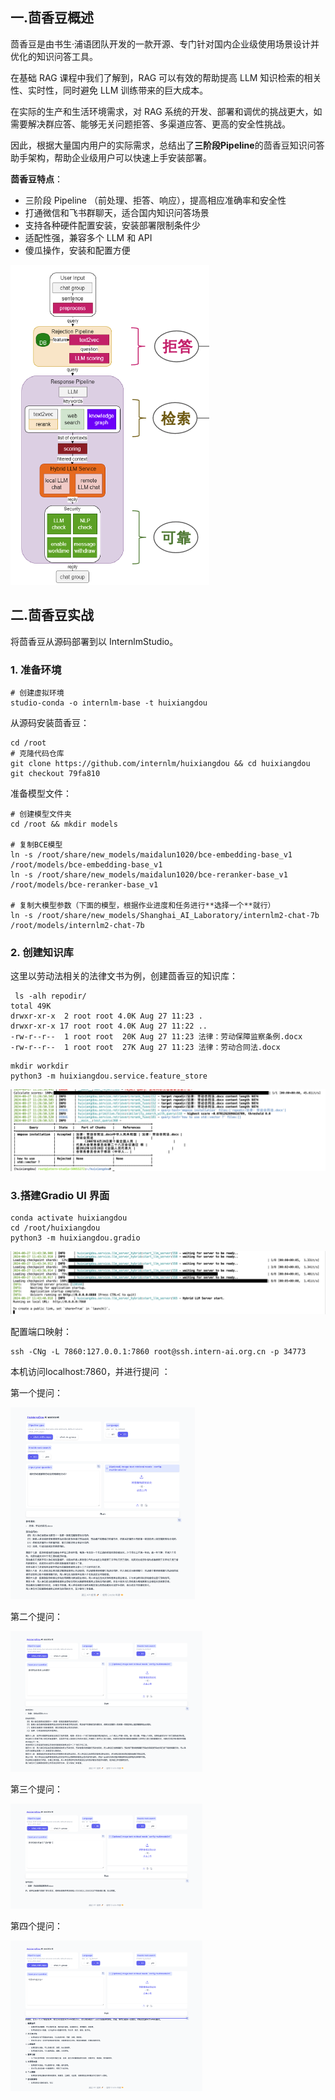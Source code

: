 

## 一.茴香豆概述



茴香豆是由书生·浦语团队开发的一款开源、专门针对国内企业级使用场景设计并优化的知识问答工具。



在基础 RAG 课程中我们了解到，RAG 可以有效的帮助提高 LLM 知识检索的相关性、实时性，同时避免 LLM 训练带来的巨大成本。

在实际的生产和生活环境需求，对 RAG 系统的开发、部署和调优的挑战更大，如需要解决群应答、能够无关问题拒答、多渠道应答、更高的安全性挑战。



因此，根据大量国内用户的实际需求，总结出了**三阶段Pipeline**的茴香豆知识问答助手架构，帮助企业级用户可以快速上手安装部署。

**茴香豆特点**：

- 三阶段 Pipeline （前处理、拒答、响应），提高相应准确率和安全性
- 打通微信和飞书群聊天，适合国内知识问答场景
- 支持各种硬件配置安装，安装部署限制条件少
- 适配性强，兼容多个 LLM 和 API
- 傻瓜操作，安装和配置方便

<img src="./huixiangdou_arch.png" style="zoom:50%;" />







## 二.茴香豆实战

将茴香豆从源码部署到以 InternlmStudio。

### 1. 准备环境

```
# 创建虚拟环境
studio-conda -o internlm-base -t huixiangdou
```

从源码安装茴香豆：

```
cd /root
# 克隆代码仓库
git clone https://github.com/internlm/huixiangdou && cd huixiangdou
git checkout 79fa810
```

准备模型文件：

```
# 创建模型文件夹
cd /root && mkdir models

# 复制BCE模型
ln -s /root/share/new_models/maidalun1020/bce-embedding-base_v1 /root/models/bce-embedding-base_v1
ln -s /root/share/new_models/maidalun1020/bce-reranker-base_v1 /root/models/bce-reranker-base_v1

# 复制大模型参数（下面的模型，根据作业进度和任务进行**选择一个**就行）
ln -s /root/share/new_models/Shanghai_AI_Laboratory/internlm2-chat-7b /root/models/internlm2-chat-7b
```

### 2. 创建知识库

这里以劳动法相关的法律文书为例，创建茴香豆的知识库：

```
 ls -alh repodir/
total 49K
drwxr-xr-x  2 root root 4.0K Aug 27 11:23 .
drwxr-xr-x 17 root root 4.0K Aug 27 11:22 ..
-rw-r--r--  1 root root  20K Aug 27 11:23 法律：劳动保障监察条例.docx
-rw-r--r--  1 root root  27K Aug 27 11:23 法律：劳动合同法.docx
```

```
mkdir workdir
python3 -m huixiangdou.service.feature_store
```

![](./load_data.png)



### 3.搭建Gradio UI 界面

```
conda activate huixiangdou
cd /root/huixiangdou
python3 -m huixiangdou.gradio
```

![](./start_huixiangdou.png)

配置端口映射：

```
ssh -CNg -L 7860:127.0.0.1:7860 root@ssh.intern-ai.org.cn -p 34773
```

本机访问localhost:7860，并进行提问 ：

第一个提问：

<img src="./qa_ok_1.png" style="zoom:30%;" />

第二个提问：

<img src="./qa_ok_2.png" style="zoom: 30%;" />

第三个提问：

<img src="./qa_bad_1.png" style="zoom:30%;" />

第四个提问：

<img src="./qa_bad_2.png" style="zoom:30%;" />



